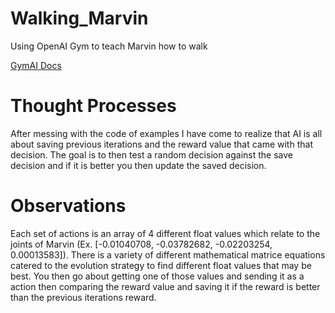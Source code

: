# Walking_Marvin
Using OpenAI Gym to teach Marvin how to walk

[GymAI Docs](https://gym.openai.com/docs)

# Thought Processes

After messing with the code of examples I have come to realize
that AI is all about saving previous iterations and the reward
value that came with that decision. The goal is to then test
a random decision against the save decision and if it is better
you then update the saved decision.

# Observations

Each set of actions is an array of 4 different float values which relate to the joints
of Marvin (Ex. [-0.01040708, -0.03782682, -0.02203254,  0.00013583]). There is a variety of different mathematical matrice equations catered to the evolution strategy to find different float values that may be best. You then go about getting one of those values and sending it
as a action then comparing the reward value and saving it if the reward is better than the previous iterations reward.